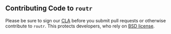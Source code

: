 ## Contributing Code to `routr`

Please be sure to sign our [CLA][] before you submit pull requests or otherwise contribute to `routr`. This protects developers, who rely on [BSD license][].

[bsd license]: https://github.com/yahoo/routr/blob/master/LICENSE.md
[cla]: https://yahoocla.herokuapp.com/
